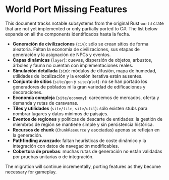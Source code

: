 # World Port Missing Features

This document tracks notable subsystems from the original Rust `world` crate
that are not yet implemented or only partially ported to C#. The list below
expands on all the components identificados hasta la fecha.

- **Generación de civilizaciones** (`civ`): sólo se crean sitios de forma
  aleatoria. Faltan la economía de civilizaciones, sus etapas de generación y
  la asignación de NPCs y eventos.
- **Capas dinámicas** (`layer`): cuevas, dispersión de objetos, arbustos,
  árboles y fauna no cuentan con implementaciones reales.
- **Simulación detallada** (`sim`): módulos de difusión, mapa de humedad,
  utilidades de localización y la erosión iterativa están ausentes.
- **Conjunto de sitios** (`site/gen` y `site/plot`): no se han portado los
  generadores de poblados ni la gran variedad de edificaciones y decoraciones.
- **Economía compleja** (`site/economy`): carecemos de mercados, oferta y
  demanda y rutas de caravanas.
- **Tiles y utilidades** (`site/tile`, `site/util`): sólo existen stubs para
  nombrar lugares y datos mínimos de paisajes.
- **Eventos de regiones** y políticas de descarte de entidades: la gestión de
  miembros de región se mantiene simple y sin persistencia histórica.
- **Recursos de chunk** (`ChunkResource` y asociadas) apenas se reflejan en la
  generación.
- **Pathfinding avanzado**: faltan heurísticas de coste dinámico y la
  integración con datos de navegación modificables.
- **Cobertura de pruebas**: muchas rutas de generación no están validadas por
  pruebas unitarias o de integración.

The migration will continue incrementally, porting features as they
become necessary for gameplay.
